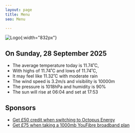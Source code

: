 ```yaml
---
layout: page
title: Menu
seo: Menu

---
```


![Logo](/images/logo.jpg){:width="832px"}

<!-- weather_marker starts -->
## On Sunday, 28 September 2025

- The average temperature today is 11.74˚C,
- With highs of 11.74˚C and lows of 11.74˚C,
- It may feel like 11.32˚C with moderate rain
- The wind speed is 3.2m/s and visibility is 10000m
- The pressure is 1018hPa and humidity is 90%
- The sun will rise at 06:04 and set at 17:53

<!-- weather_marker ends -->

## Sponsors

- [Get £50 credit when switching to Octopus Energy](https://bit.ly/3oD1nnS)
- [Get £75 when taking a 1000mb YouFibre broadband plan](https://aklam.io/91zWhU?)
